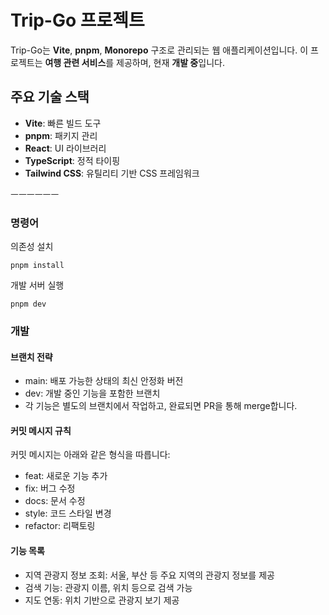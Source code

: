 # Trip-Go 프로젝트

Trip-Go는 **Vite**, **pnpm**, **Monorepo** 구조로 관리되는 웹 애플리케이션입니다. 이 프로젝트는 **여행 관련 서비스**를 제공하며, 현재 **개발 중**입니다.

## 주요 기술 스택
- **Vite**: 빠른 빌드 도구
- **pnpm**: 패키지 관리
- **React**: UI 라이브러리
- **TypeScript**: 정적 타이핑
- **Tailwind CSS**: 유틸리티 기반 CSS 프레임워크


ㅡㅡㅡㅡㅡㅡ
### 명령어
의존성 설치
```
pnpm install

```

개발 서버 실행
```
pnpm dev

```


### 개발
#### 브랜치 전략
- main: 배포 가능한 상태의 최신 안정화 버전
- dev: 개발 중인 기능을 포함한 브랜치
- 각 기능은 별도의 브랜치에서 작업하고, 완료되면 PR을 통해 merge합니다.

#### 커밋 메시지 규칙
 커밋 메시지는 아래와 같은 형식을 따릅니다:
- feat: 새로운 기능 추가
- fix: 버그 수정
- docs: 문서 수정
- style: 코드 스타일 변경
- refactor: 리팩토링

#### 기능 목록
- 지역 관광지 정보 조회: 서울, 부산 등 주요 지역의 관광지 정보를 제공
- 검색 기능: 관광지 이름, 위치 등으로 검색 가능
- 지도 연동: 위치 기반으로 관광지 보기 제공
